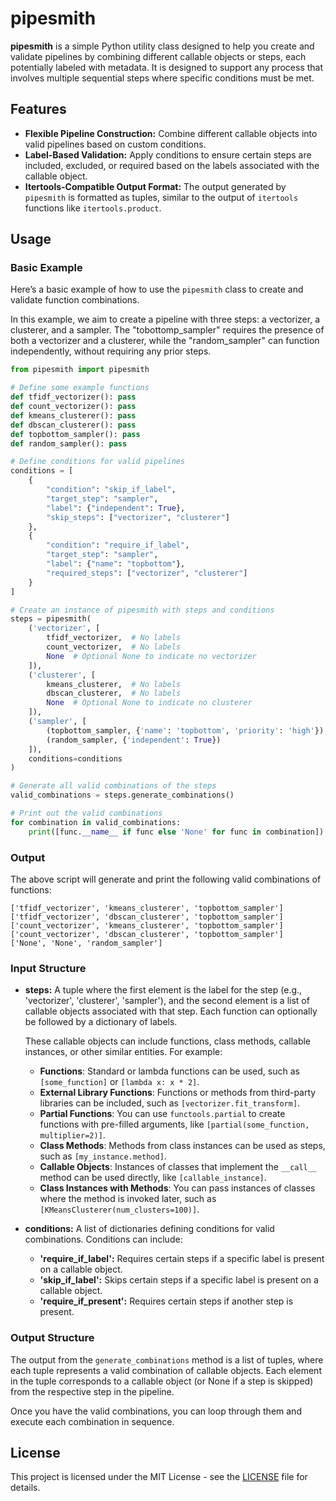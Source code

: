 # pipesmith

**pipesmith** is a simple Python utility class designed to help you create and validate pipelines by combining different callable objects or steps, each potentially labeled with metadata. It is designed to support any process that involves multiple sequential steps where specific conditions must be met.

## Features

- **Flexible Pipeline Construction:** Combine different callable objects into valid pipelines based on custom conditions.
- **Label-Based Validation:** Apply conditions to ensure certain steps are included, excluded, or required based on the labels associated with the callable object.
- **Itertools-Compatible Output Format:** The output generated by `pipesmith` is formatted as tuples, similar to the output of `itertools` functions like `itertools.product`.


## Usage

### Basic Example

Here’s a basic example of how to use the `pipesmith` class to create and validate function combinations.

In this example, we aim to create a pipeline with three steps: a vectorizer, a clusterer, and a sampler. The "tobottomp_sampler" requires the presence of both a vectorizer and a clusterer, while the "random_sampler" can function independently, without requiring any prior steps.

```python
from pipesmith import pipesmith

# Define some example functions
def tfidf_vectorizer(): pass
def count_vectorizer(): pass
def kmeans_clusterer(): pass
def dbscan_clusterer(): pass
def topbottom_sampler(): pass
def random_sampler(): pass

# Define conditions for valid pipelines
conditions = [
    {
        "condition": "skip_if_label",
        "target_step": "sampler",
        "label": {"independent": True},
        "skip_steps": ["vectorizer", "clusterer"]
    },
    {
        "condition": "require_if_label",
        "target_step": "sampler",
        "label": {"name": "topbottom"},
        "required_steps": ["vectorizer", "clusterer"]
    }
]

# Create an instance of pipesmith with steps and conditions
steps = pipesmith(
    ('vectorizer', [
        tfidf_vectorizer,  # No labels
        count_vectorizer,  # No labels
        None  # Optional None to indicate no vectorizer
    ]),
    ('clusterer', [
        kmeans_clusterer,  # No labels
        dbscan_clusterer,  # No labels
        None  # Optional None to indicate no clusterer
    ]),
    ('sampler', [
        (topbottom_sampler, {'name': 'topbottom', 'priority': 'high'}),
        (random_sampler, {'independent': True})
    ]),
    conditions=conditions
)

# Generate all valid combinations of the steps
valid_combinations = steps.generate_combinations()

# Print out the valid combinations
for combination in valid_combinations:
    print([func.__name__ if func else 'None' for func in combination])
```

### Output

The above script will generate and print the following valid combinations of functions:

```
['tfidf_vectorizer', 'kmeans_clusterer', 'topbottom_sampler']
['tfidf_vectorizer', 'dbscan_clusterer', 'topbottom_sampler']
['count_vectorizer', 'kmeans_clusterer', 'topbottom_sampler']
['count_vectorizer', 'dbscan_clusterer', 'topbottom_sampler']
['None', 'None', 'random_sampler']
```



### Input Structure

- **steps:** A tuple where the first element is the label for the step (e.g., 'vectorizer', 'clusterer', 'sampler'), and the second element is a list of callable objects associated with that step. Each function can optionally be followed by a dictionary of labels.

  These callable objects can include functions, class methods, callable instances, or other similar entities. For example:

  - **Functions**: Standard or lambda functions can be used, such as `[some_function]` or `[lambda x: x * 2]`.
  - **External Library Functions**: Functions or methods from third-party libraries can be included, such as `[vectorizer.fit_transform]`.
  - **Partial Functions**: You can use `functools.partial` to create functions with pre-filled arguments, like `[partial(some_function, multiplier=2)]`.
  - **Class Methods**: Methods from class instances can be used as steps, such as `[my_instance.method]`.
  - **Callable Objects**: Instances of classes that implement the `__call__` method can be used directly, like `[callable_instance]`.
  - **Class Instances with Methods**: You can pass instances of classes where the method is invoked later, such as `[KMeansClusterer(num_clusters=100)]`.


- **conditions:** A list of dictionaries defining conditions for valid combinations. Conditions can include:
  - **'require_if_label':** Requires certain steps if a specific label is present on a callable object.
  - **'skip_if_label':** Skips certain steps if a specific label is present on a callable object.
  - **'require_if_present':** Requires certain steps if another step is present.


### Output Structure

The output from the `generate_combinations` method is a list of tuples, where each tuple represents a valid combination of callable objects. Each element in the tuple corresponds to a callable object (or None if a step is skipped) from the respective step in the pipeline.

Once you have the valid combinations, you can loop through them and execute each combination in sequence.


## License

This project is licensed under the MIT License - see the [LICENSE](LICENSE) file for details.

